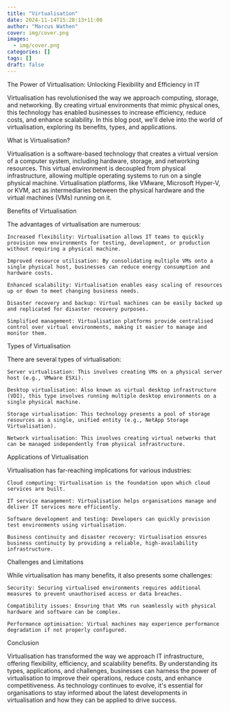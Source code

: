 ```yaml
---
title: "Virtualisation"
date: 2024-11-14T15:28:13+11:00
author: "Marcus Wathen"
cover: img/cover.png
images:
  - img/cover.png
categories: []
tags: []
draft: false
---
```

The Power of Virtualisation: Unlocking Flexibility and Efficiency in IT

Virtualisation has revolutionised the way we approach computing, storage, and networking. By creating virtual environments that mimic physical ones, this technology has enabled businesses to increase efficiency, reduce costs, and enhance scalability. In this blog post, we'll delve into the world of virtualisation, exploring its benefits, types, and applications.

What is Virtualisation?

Virtualisation is a software-based technology that creates a virtual version of a computer system, including hardware, storage, and networking resources. This virtual environment is decoupled from physical infrastructure, allowing multiple operating systems to run on a single physical machine. Virtualisation platforms, like VMware, Microsoft Hyper-V, or KVM, act as intermediaries between the physical hardware and the virtual machines (VMs) running on it.

Benefits of Virtualisation

The advantages of virtualisation are numerous:


    Increased flexibility: Virtualisation allows IT teams to quickly provision new environments for testing, development, or production without requiring a physical machine.

    Improved resource utilisation: By consolidating multiple VMs onto a single physical host, businesses can reduce energy consumption and hardware costs.

    Enhanced scalability: Virtualisation enables easy scaling of resources up or down to meet changing business needs.

    Disaster recovery and backup: Virtual machines can be easily backed up and replicated for disaster recovery purposes.

    Simplified management: Virtualisation platforms provide centralised control over virtual environments, making it easier to manage and monitor them.


Types of Virtualisation

There are several types of virtualisation:


    Server virtualisation: This involves creating VMs on a physical server host (e.g., VMware ESXi).

    Desktop virtualisation: Also known as virtual desktop infrastructure (VDI), this type involves running multiple desktop environments on a single physical machine.

    Storage virtualisation: This technology presents a pool of storage resources as a single, unified entity (e.g., NetApp Storage Virtualisation).

    Network virtualisation: This involves creating virtual networks that can be managed independently from physical infrastructure.


Applications of Virtualisation

Virtualisation has far-reaching implications for various industries:


    Cloud computing: Virtualisation is the foundation upon which cloud services are built.

    IT service management: Virtualisation helps organisations manage and deliver IT services more efficiently.

    Software development and testing: Developers can quickly provision test environments using virtualisation.

    Business continuity and disaster recovery: Virtualisation ensures business continuity by providing a reliable, high-availability infrastructure.


Challenges and Limitations

While virtualisation has many benefits, it also presents some challenges:


    Security: Securing virtualised environments requires additional measures to prevent unauthorised access or data breaches.

    Compatibility issues: Ensuring that VMs run seamlessly with physical hardware and software can be complex.

    Performance optimisation: Virtual machines may experience performance degradation if not properly configured.


Conclusion

Virtualisation has transformed the way we approach IT infrastructure, offering flexibility, efficiency, and scalability benefits. By understanding its types, applications, and challenges, businesses can harness the power of virtualisation to improve their operations, reduce costs, and enhance competitiveness. As technology continues to evolve, it's essential for organisations to stay informed about the latest developments in virtualisation and how they can be applied to drive success.
